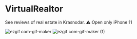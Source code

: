 # VirtualRealtor
See reviews of real estate in Krasnodar. ⚠️ Open only iPhone 11

![ezgif com-gif-maker](https://user-images.githubusercontent.com/101676789/203063854-0b831ad1-51e0-4227-aa3f-7726e09045d1.gif)
![ezgif com-gif-maker (1)](https://user-images.githubusercontent.com/101676789/203064258-b70395f9-36d7-4095-8b7b-17add452d469.gif)
